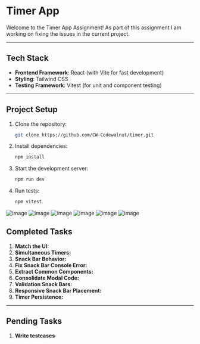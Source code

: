 # Timer App 

Welcome to the Timer App Assignment! As part of this assignment I am working on fixing the issues in the current project.

---

## **Tech Stack**
- **Frontend Framework**: React (with Vite for fast development)
- **Styling**: Tailwind CSS
- **Testing Framework**: Vitest (for unit and component testing)

---

## **Project Setup**

1. Clone the repository:  
   ```bash
   git clone https://github.com/CW-Codewalnut/timer.git
   ```

2. Install dependencies:  
   ```bash
   npm install
   ```

3. Start the development server:  
   ```bash
   npm run dev
   ```

4. Run tests:  
   ```bash
   npm vitest
   ```

![image](https://github.com/user-attachments/assets/a730bb9f-b78e-46e3-97f6-9dbd6ea6674b)
![image](https://github.com/user-attachments/assets/6b45ae50-71f8-4ccd-87e9-504efbb2b9e9)
![image](https://github.com/user-attachments/assets/ca2c8394-176f-4cd6-b248-bf286a8a0129)
![image](https://github.com/user-attachments/assets/1276b18d-9879-4f6e-b1e7-54a670695275)
![image](https://github.com/user-attachments/assets/c6511cd2-0a76-442e-845d-192c8b06dab3)
![image](https://github.com/user-attachments/assets/2a2223e4-4e83-494a-a8fc-d1bf3ee2ffec)





## **Completed Tasks**

   1. **Match the UI:**
   2. **Simultaneous Timers:** 
   3. **Snack Bar Behavior:** 
   4. **Fix Snack Bar Console Error:** 
   5. **Extract Common Components:** 
   6. **Consolidate Modal Code:** 
   7. **Validation Snack Bars:** 
   8. **Responsive Snack Bar Placement:** 
   10. **Timer Persistence:**

---

## **Pending Tasks**
1. **Write testcases**
